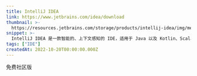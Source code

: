 ```yaml
---
title: IntelliJ IDEA
link: https://www.jetbrains.com/idea/download
thumbnail: >-
  https://resources.jetbrains.com/storage/products/intellij-idea/img/meta/intellij-idea_logo_300x300.png
snippet: >-
  IntelliJ IDEA 是一款智能的、上下文感知的 IDE，适用于 Java 以及 Kotlin、Scala 和 Groovy 等其他 JVM 语言的各种应用程序。
tags: ["IDE"]
createdAt: 2022-10-20T00:00:00.000Z
---
```

免费社区版